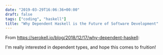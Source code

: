 ```yaml
---
date: "2019-03-29T16:06:36+00:00"
draft: false
tags: ["coding", "haskell"]
title: "Why Dependent Haskell is the Future of Software Development"
---
```

From https://serokell.io/blog/2018/12/17/why-dependent-haskell:

I'm really interested in dependent types, and hope this comes to fruition!
